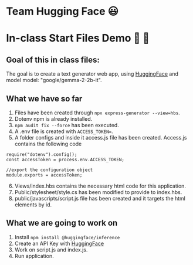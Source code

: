 # Team Hugging Face :smiley:

# In-class Start Files Demo :book: :open_book:

## Goal of this in class files:

The goal is to create a text generator web app, using [HuggingFace](https://huggingface.co) and model model: "google/gemma-2-2b-it".

## What we have so far

1. Files have been created through `npx express-generator --view=hbs`.
2. Dotenv npm is already installed.
3. `npm audit fix --force` has been executed.
4. A .env file is created with `ACCESS_TOKEN=`.
5. A folder configs and inside it access.js file has been created. Access.js contains the following code

```
require("dotenv").config();
const accessToken = process.env.ACCESS_TOKEN;

//export the configuration object
module.exports = accessToken;
```

6. Views/index.hbs contains the necessary html code for this application.
7. Public/stylesheet/style.cs has been modified to provide to index.hbs.
8. public/javascripts/script.js file has been created and it targets the html elements by id.

## What we are going to work on

1. Install `npm install @huggingface/inference`
2. Create an API Key with [HuggingFace](https://huggingface.co)
3. Work on script.js and index.js.
4. Run application.
